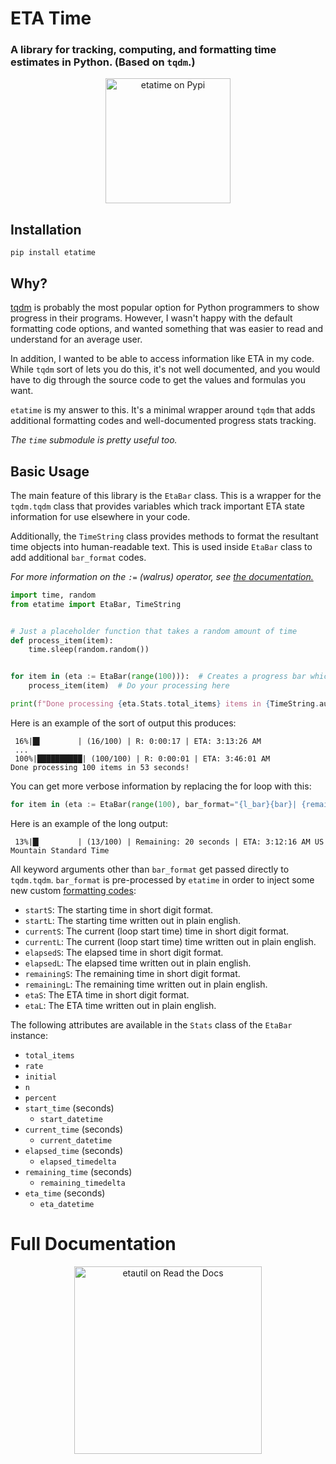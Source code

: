 # ETA Time
### A library for tracking, computing, and formatting time estimates in Python. (Based on `tqdm`.)

<p align="center"><a href="https://pypi.org/project/etatime/"><img src="https://pypi.org/static/images/logo-large.9f732b5f.svg" width="200px" alt="etatime on Pypi"></a></p>

## Installation
```commandline
pip install etatime
```

## Why?
[tqdm](https://github.com/tqdm/tqdm) is probably the most popular option for Python programmers to show progress in their programs. However, I wasn't happy with the default formatting code options, and wanted something that was easier to read and understand for an average user.

In addition, I wanted to be able to access information like ETA in my code. While `tqdm` sort of lets you do this, it's not well documented, and you would have to dig through the source code to get the values and formulas you want.

`etatime` is my answer to this. It's a minimal wrapper around `tqdm` that adds additional formatting codes and well-documented progress stats tracking.

*The `time` submodule is pretty useful too.*

## Basic Usage
The main feature of this library is the `EtaBar` class. This is a wrapper for the `tqdm.tqdm` class that provides variables which track important ETA state information for use elsewhere in your code.

Additionally, the `TimeString` class provides methods to format the resultant time objects into human-readable text. This is used inside `EtaBar` class to add additional `bar_format` codes.

*For more information on the `:=` (walrus) operator, see [the documentation.](https://docs.python.org/3/whatsnew/3.8.html#assignment-expressions)*

```python
import time, random
from etatime import EtaBar, TimeString


# Just a placeholder function that takes a random amount of time
def process_item(item):
    time.sleep(random.random())


for item in (eta := EtaBar(range(100))):  # Creates a progress bar which tracks stats
    process_item(item)  # Do your processing here

print(f"Done processing {eta.Stats.total_items} items in {TimeString.automatic(eta.Stats.elapsed_timedelta, long=True)}!\n")
```
Here is an example of the sort of output this produces:
```
 16%|█▌        | (16/100) | R: 0:00:17 | ETA: 3:13:26 AM
 ...
 100%|██████████| (100/100) | R: 0:00:01 | ETA: 3:46:01 AM
Done processing 100 items in 53 seconds!
```

You can get more verbose information by replacing the for loop with this:
```python
for item in (eta := EtaBar(range(100), bar_format="{l_bar}{bar}| {remainingL} | {etaL}")):
```
Here is an example of the long output:
```
 13%|█▎        | (13/100) | Remaining: 20 seconds | ETA: 3:12:16 AM US Mountain Standard Time
```

All keyword arguments other than `bar_format` get passed directly to `tqdm.tqdm`. `bar_format` is pre-processed by `etatime` in order to inject some new custom [formatting codes](https://tqdm.github.io/docs/tqdm/#tqdm-objects):
- `startS`: The starting time in short digit format.
- `startL`: The starting time written out in plain english.
- `currentS`: The current (loop start time) time in short digit format.
- `currentL`: The current (loop start time) time written out in plain english.
- `elapsedS`: The elapsed time in short digit format.
- `elapsedL`: The elapsed time written out in plain english.
- `remainingS`: The remaining time in short digit format.
- `remainingL`: The remaining time written out in plain english.
- `etaS`: The ETA time in short digit format.
- `etaL`: The ETA time written out in plain english.

The following attributes are available in the `Stats` class of the `EtaBar` instance:
- `total_items`
- `rate`
- `initial`
- `n`
- `percent`
- `start_time` (seconds)
  - `start_datetime`
- `current_time` (seconds)
  - `current_datetime`
- `elapsed_time` (seconds)
  - `elapsed_timedelta`
- `remaining_time` (seconds)
  - `remaining_timedelta`
- `eta_time` (seconds)
  - `eta_datetime`

# Full Documentation
<p align="center"><a href="https://etatime.readthedocs.io/en/latest/index.html"><img src="https://brand-guidelines.readthedocs.org/_images/logo-wordmark-vertical-dark.png" width="300px" alt="etautil on Read the Docs"></a></p>
